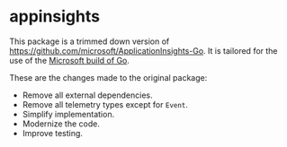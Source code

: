 # appinsights

This package is a trimmed down version of https://github.com/microsoft/ApplicationInsights-Go.
It is tailored for the use of the [Microsoft build of Go](https://github.com/microsoft/go).

These are the changes made to the original package:

- Remove all external dependencies.
- Remove all telemetry types except for `Event`.
- Simplify implementation.
- Modernize the code.
- Improve testing.
